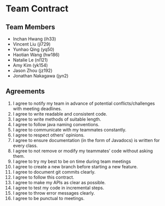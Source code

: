 # Team Contract

## Team Members

* Inchan Hwang (ih33)
* Vincent Liu (jl729)
* Yunhao Qing (yq50)
* Haotian Wang (hw186)
* Natalie Le (nl121)
* Amy Kim (yk154)
* Jason Zhou (jz192)
* Jonathan Nakagawa (jyn2)

## Agreements

1. I agree to notify my team in advance of potential conflicts/challenges with meeting deadlines. 
1. I agree to write readable and consistent code.
1. I agree to write methods of suitable length.
1. I agree to follow java naming conventions.
1. I agree to communicate with my teammates constantly.
1. I agree to respect others’ opinions.
1. I agree to ensure documentation (in the form of Javadocs) is written for every class. 
1. I agree to not remove or modify my teammates’ code without asking them.
1. I agree to try my best to be on time during team meetings
1. I agree to create a new branch before starting a new feature.
1. I agree to document git commits clearly.
1. I agree to follow this contract.
1. I agree to make my APIs as clear as possible.
1. I agree to test my code in incremental steps.
1. I agree to throw error messages clearly.
1. I agree to be punctual to meetings.
